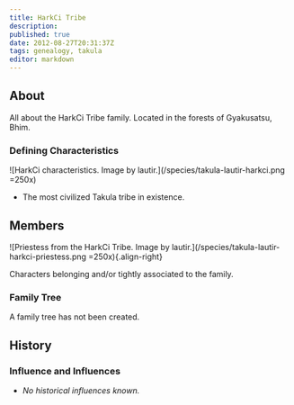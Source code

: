 ```yaml
---
title: HarkCi Tribe
description:
published: true
date: 2012-08-27T20:31:37Z
tags: genealogy, takula
editor: markdown
---
```


## About

All about the HarkCi Tribe family. Located in the forests of Gyakusatsu, Bhim.

### Defining Characteristics

![HarkCi characteristics. Image by lautir.](/species/takula-lautir-harkci.png =250x)

- The most civilized Takula tribe in existence.

## Members

![Priestess from the HarkCi Tribe. Image by lautir.](/species/takula-lautir-harkci-priestess.png =250x){.align-right}

Characters belonging and/or tightly associated to the family.

### Family Tree

A family tree has not been created.

## History

### Influence and Influences

- *No historical influences known.*
